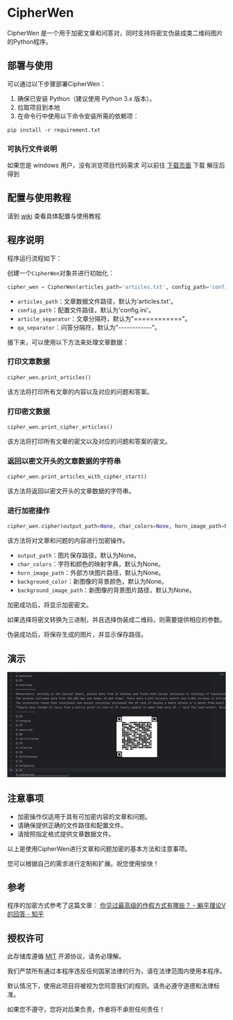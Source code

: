 # CipherWen

CipherWen 是一个用于加密文章和问答对，同时支持将密文伪装成类二维码图片的Python程序。

## 部署与使用

可以通过以下步骤部署CipherWen：

1. 确保已安装 Python（建议使用 Python 3.x 版本）。
2. 拉取项目到本地
3. 在命令行中使用以下命令安装所需的依赖项：
```shell
pip install -r requirement.txt
```
### 可执行文件说明
如果您是 windows 用户，没有浏览项目代码需求 可以前往 [下载页面](https://github.com/aoguai/CipherWen/releases) 下载 解压后得到

## 配置与使用教程
请到 [wiki](https://github.com/aoguai/CipherWen/wiki) 查看具体配置与使用教程

## 程序说明

程序运行流程如下：

创建一个`CipherWen`对象并进行初始化：

```python
cipher_wen = CipherWen(articles_path='articles.txt', config_path='config.ini', article_separator="============", qa_separator="------------")
```

- `articles_path`：文章数据文件路径，默认为'articles.txt'。
- `config_path`：配置文件路径，默认为'config.ini'。
- `article_separator`：文章分隔符，默认为"============"。
- `qa_separator`：问答分隔符，默认为"------------"。

接下来，可以使用以下方法来处理文章数据：

### 打印文章数据

```python
cipher_wen.print_articles()
```

该方法将打印所有文章的内容以及对应的问题和答案。

### 打印密文数据

```python
cipher_wen.print_cipher_articles()
```

该方法将打印所有文章的密文以及对应的问题和答案的密文。

### 返回以密文开头的文章数据的字符串

```python
cipher_wen.print_articles_with_cipher_start()
```

该方法将返回以密文开头的文章数据的字符串。

### 进行加密操作

```python
cipher_wen.cipher(output_path=None, char_colors=None, horn_image_path=None, background_color=None, background_image_path=None)
```

该方法将对文章和问题的内容进行加密操作。

- `output_path`：图片保存路径，默认为None。
- `char_colors`：字符和颜色的映射字典，默认为None。
- `horn_image_path`：外部方块图片路径，默认为None。
- `background_color`：新图像的背景颜色，默认为None。
- `background_image_path`：新图像的背景图片路径，默认为None。

加密成功后，将显示加密密文。

如果选择将密文转换为三进制，并且选择伪装成二维码，则需要提供相应的参数。

伪装成功后，将保存生成的图片，并显示保存路径。

## 演示

![1](https://github.com/aoguai/CipherWen/blob/main/img/test.png)

## 注意事项

- 加密操作仅适用于具有可加密内容的文章和问题。
- 请确保提供正确的文件路径和配置文件。
- 请按照指定格式提供文章数据文件。

以上是使用CipherWen进行文章和问题加密的基本方法和注意事项。

您可以根据自己的需求进行定制和扩展。祝您使用愉快！

## 参考

程序的加密方式参考了这篇文章：
[你见过最高级的作假方式有哪些？ - 躺平理论V的回答 - 知乎](https://www.zhihu.com/question/542376923/answer/2575600675)

## 授权许可

此存储库遵循 [MIT](https://github.com/aoguai/CipherWen/blob/master/LICENSE) 开源协议，请务必理解。

我们严禁所有通过本程序违反任何国家法律的行为，请在法律范围内使用本程序。

默认情况下，使用此项目将被视为您同意我们的规则。请务必遵守道德和法律标准。

如果您不遵守，您将对后果负责，作者将不承担任何责任！
